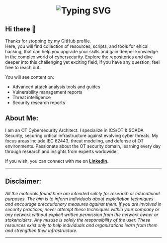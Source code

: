 

<h1 align="center">
  <img src="https://readme-typing-svg.herokuapp.com?font=Fira+Code&size=28&duration=3000&pause=1000&color=FF0000&center=true&vCenter=true&width=700&lines=Welcome+to+my+World+of+Ethical+Hacking" alt="Typing SVG" />
</h1>

## Hi there 👋
Thanks for stopping by my GitHub profile.  
Here, you will find collection of resources, scripts, and tools for ehical hacking, that can help you upgrade your skills and gain deeper knowledge in the complex world of cybersecurity. Explore the repositories and dive deeper into this challenging yet exciting field, if you have any question, feel free to reach out.  

You will see content on:  
- Advanced attack analysis tools and guides  
- Vulnerability management reports  
- Threat intelligence  
- Security research reports  

## About Me:
I am an OT Cybersecurity Architect. I specialize in ICS/OT & SCADA Security, securing critical infrastructure against evolving cyber threats. My focus areas include IEC 62443, threat modeling, and defense of OT environments. Passionate about the OT security domain, learning every day through research and insights from experts worldwide.  

If you wish, you can connect with me on [**LinkedIn**](https://www.linkedin.com/in/asmz/).
<hr>

## Disclaimer: 
*All the materials found here are intended solely for research or educational purposes. The aim is to inform individuals about exploitation techniques and encourage precautionary measures against them. If you are involved in security practices, never attempt these techniques within your company or any network without explicit written permission from the network owner or stakeholders. Any misuse is solely the responsibility of the user. These resources exist only to help individuals and organizations learn from them and strengthen their infrastructure.*

<hr>

<!--
**asmz23/asmz23** is a ✨ _special_ ✨ repository because its `README.md` (this file) appears on your GitHub profile.

Here are some ideas to get you started:

- 🔭 I’m currently working on ...
- 🌱 I’m currently learning ...
- 👯 I’m looking to collaborate on ...
- 🤔 I’m looking for help with ...
- 💬 Ask me about ...
- 📫 How to reach me: ......
- 😄 Pronouns: ...
- ⚡ Fun fact: .....
-->
